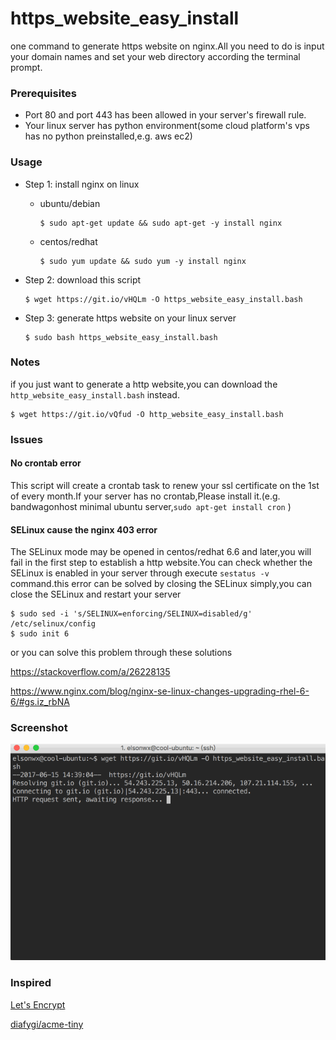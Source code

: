 # https_website_easy_install
one command to generate https website on nginx.All you need to do is input your domain names and set your web directory according the terminal prompt.

### Prerequisites

- Port 80 and port 443 has been allowed in your server's firewall rule.
- Your linux server has python environment(some cloud platform's vps has no python preinstalled,e.g. aws ec2)

### Usage

- Step 1: install nginx on linux

  - ubuntu/debian

    ````
    $ sudo apt-get update && sudo apt-get -y install nginx
    ````

  - centos/redhat

    ```
    $ sudo yum update && sudo yum -y install nginx
    ```

- Step 2: download this script

  ``` 
  $ wget https://git.io/vHQLm -O https_website_easy_install.bash
  ```

- Step 3: generate https website on your linux server

  ```
  $ sudo bash https_website_easy_install.bash
  ```




### Notes

if you just want to generate a http website,you can download the `http_website_easy_install.bash` instead.

```
$ wget https://git.io/vQfud -O http_website_easy_install.bash
```



### Issues

#### No crontab error

This script will create a crontab task to renew your ssl certificate on the 1st of every month.If your server has no crontab,Please install it.(e.g. bandwagonhost minimal ubuntu server,`sudo apt-get install cron` )

#### SELinux cause the nginx 403 error

The SELinux mode may be opened in centos/redhat 6.6 and later,you will fail in the first step to establish a http website.You can check whether the SELinux is enabled in your server through execute `sestatus -v` command.this error can be solved by closing the SELinux simply,you can close the SELinux and restart your server

```
$ sudo sed -i 's/SELINUX=enforcing/SELINUX=disabled/g' /etc/selinux/config
$ sudo init 6
```

or you can solve this problem through these solutions

https://stackoverflow.com/a/26228135

https://www.nginx.com/blog/nginx-se-linux-changes-upgrading-rhel-6-6/#gs.iz_rbNA


### Screenshot

![screenshot](screenshot/20170613.gif)



###  Inspired

[Let's Encrypt](https://letsencrypt.org)

[diafygi/acme-tiny](https://github.com/diafygi/acme-tiny)


